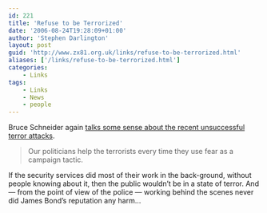 ```yaml
---
id: 221
title: 'Refuse to be Terrorized'
date: '2006-08-24T19:28:09+01:00'
author: 'Stephen Darlington'
layout: post
guid: 'http://www.zx81.org.uk/links/refuse-to-be-terrorized.html'
aliases: ['/links/refuse-to-be-terrorized.html']
categories:
    - Links
tags:
    - Links
    - News
    - people
---
```


Bruce Schneider again [talks some sense about the recent unsuccessful terror attacks](http://www.wired.com/news/columns/0,71642-0.html?tw=rss.technology "Refuse to be Terrorized").

> Our politicians help the terrorists every time they use fear as a campaign tactic.

If the security services did most of their work in the back-ground, without people knowing about it, then the public wouldn’t be in a state of terror. And — from the point of view of the police — working behind the scenes never did James Bond’s reputation any harm…